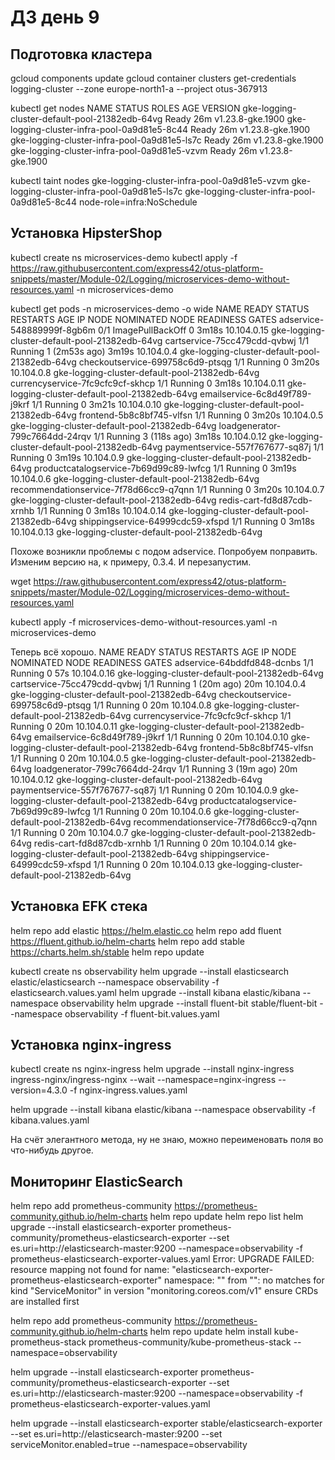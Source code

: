 <H1>ДЗ день 9</H1>

<H2>Подготовка кластера</H2>

gcloud components update
gcloud container clusters get-credentials logging-cluster --zone europe-north1-a --project otus-367913

kubectl get nodes
NAME                                             STATUS   ROLES    AGE   VERSION
gke-logging-cluster-default-pool-21382edb-64vg   Ready    <none>   26m   v1.23.8-gke.1900
gke-logging-cluster-infra-pool-0a9d81e5-8c44     Ready    <none>   26m   v1.23.8-gke.1900
gke-logging-cluster-infra-pool-0a9d81e5-ls7c     Ready    <none>   26m   v1.23.8-gke.1900
gke-logging-cluster-infra-pool-0a9d81e5-vzvm     Ready    <none>   26m   v1.23.8-gke.1900

kubectl taint nodes gke-logging-cluster-infra-pool-0a9d81e5-vzvm gke-logging-cluster-infra-pool-0a9d81e5-ls7c gke-logging-cluster-infra-pool-0a9d81e5-8c44 node-role=infra:NoSchedule

<H2>Установка HipsterShop</H2>

kubectl create ns microservices-demo
kubectl apply -f https://raw.githubusercontent.com/express42/otus-platform-snippets/master/Module-02/Logging/microservices-demo-without-resources.yaml -n microservices-demo

kubectl get pods -n microservices-demo -o wide
NAME                                     READY   STATUS             RESTARTS        AGE     IP            NODE                                             NOMINATED NODE   READINESS GATES
adservice-548889999f-8gb6m               0/1     ImagePullBackOff   0               3m18s   10.104.0.15   gke-logging-cluster-default-pool-21382edb-64vg   <none>           <none>
cartservice-75cc479cdd-qvbwj             1/1     Running            1 (2m53s ago)   3m19s   10.104.0.4    gke-logging-cluster-default-pool-21382edb-64vg   <none>           <none>
checkoutservice-699758c6d9-ptsqg         1/1     Running            0               3m20s   10.104.0.8    gke-logging-cluster-default-pool-21382edb-64vg   <none>           <none>
currencyservice-7fc9cfc9cf-skhcp         1/1     Running            0               3m18s   10.104.0.11   gke-logging-cluster-default-pool-21382edb-64vg   <none>           <none>
emailservice-6c8d49f789-j9krf            1/1     Running            0               3m21s   10.104.0.10   gke-logging-cluster-default-pool-21382edb-64vg   <none>           <none>
frontend-5b8c8bf745-vlfsn                1/1     Running            0               3m20s   10.104.0.5    gke-logging-cluster-default-pool-21382edb-64vg   <none>           <none>
loadgenerator-799c7664dd-24rqv           1/1     Running            3 (118s ago)    3m18s   10.104.0.12   gke-logging-cluster-default-pool-21382edb-64vg   <none>           <none>
paymentservice-557f767677-sq87j          1/1     Running            0               3m19s   10.104.0.9    gke-logging-cluster-default-pool-21382edb-64vg   <none>           <none>
productcatalogservice-7b69d99c89-lwfcg   1/1     Running            0               3m19s   10.104.0.6    gke-logging-cluster-default-pool-21382edb-64vg   <none>           <none>
recommendationservice-7f78d66cc9-q7qnn   1/1     Running            0               3m20s   10.104.0.7    gke-logging-cluster-default-pool-21382edb-64vg   <none>           <none>
redis-cart-fd8d87cdb-xrnhb               1/1     Running            0               3m18s   10.104.0.14   gke-logging-cluster-default-pool-21382edb-64vg   <none>           <none>
shippingservice-64999cdc59-xfspd         1/1     Running            0               3m18s   10.104.0.13   gke-logging-cluster-default-pool-21382edb-64vg   <none>           <none>


Похоже возникли проблемы с подом adservice. Попробуем поправить. Изменим версию на, к примеру, 0.3.4. И перезапустим.

wget https://raw.githubusercontent.com/express42/otus-platform-snippets/master/Module-02/Logging/microservices-demo-without-resources.yaml

kubectl apply -f microservices-demo-without-resources.yaml -n microservices-demo

Теперь всё хорошо.
NAME                                     READY   STATUS    RESTARTS      AGE   IP            NODE                                             NOMINATED NODE   READINESS GATES
adservice-64bddfd848-dcnbs               1/1     Running   0             57s   10.104.0.16   gke-logging-cluster-default-pool-21382edb-64vg   <none>           <none>
cartservice-75cc479cdd-qvbwj             1/1     Running   1 (20m ago)   20m   10.104.0.4    gke-logging-cluster-default-pool-21382edb-64vg   <none>           <none>
checkoutservice-699758c6d9-ptsqg         1/1     Running   0             20m   10.104.0.8    gke-logging-cluster-default-pool-21382edb-64vg   <none>           <none>
currencyservice-7fc9cfc9cf-skhcp         1/1     Running   0             20m   10.104.0.11   gke-logging-cluster-default-pool-21382edb-64vg   <none>           <none>
emailservice-6c8d49f789-j9krf            1/1     Running   0             20m   10.104.0.10   gke-logging-cluster-default-pool-21382edb-64vg   <none>           <none>
frontend-5b8c8bf745-vlfsn                1/1     Running   0             20m   10.104.0.5    gke-logging-cluster-default-pool-21382edb-64vg   <none>           <none>
loadgenerator-799c7664dd-24rqv           1/1     Running   3 (19m ago)   20m   10.104.0.12   gke-logging-cluster-default-pool-21382edb-64vg   <none>           <none>
paymentservice-557f767677-sq87j          1/1     Running   0             20m   10.104.0.9    gke-logging-cluster-default-pool-21382edb-64vg   <none>           <none>
productcatalogservice-7b69d99c89-lwfcg   1/1     Running   0             20m   10.104.0.6    gke-logging-cluster-default-pool-21382edb-64vg   <none>           <none>
recommendationservice-7f78d66cc9-q7qnn   1/1     Running   0             20m   10.104.0.7    gke-logging-cluster-default-pool-21382edb-64vg   <none>           <none>
redis-cart-fd8d87cdb-xrnhb               1/1     Running   0             20m   10.104.0.14   gke-logging-cluster-default-pool-21382edb-64vg   <none>           <none>
shippingservice-64999cdc59-xfspd         1/1     Running   0             20m   10.104.0.13   gke-logging-cluster-default-pool-21382edb-64vg   <none>           <none>

<H2>Установка EFK стека</H2>

helm repo add elastic https://helm.elastic.co
helm repo add fluent https://fluent.github.io/helm-charts
helm repo add stable https://charts.helm.sh/stable
helm repo update

kubectl create ns observability
helm upgrade --install elasticsearch elastic/elasticsearch --namespace observability -f elasticsearch.values.yaml
helm upgrade --install kibana elastic/kibana --namespace observability
helm upgrade --install fluent-bit stable/fluent-bit --namespace observability  -f fluent-bit.values.yaml

<H2>Установка nginx-ingress</H2>

kubectl create ns nginx-ingress
helm upgrade --install  nginx-ingress ingress-nginx/ingress-nginx --wait --namespace=nginx-ingress --version=4.3.0 -f nginx-ingress.values.yaml

helm upgrade --install kibana elastic/kibana --namespace observability -f kibana.values.yaml

На счёт элегантного метода, ну не знаю, можно переименовать поля во что-нибудь другое. 

<H2>Мониторинг ElasticSearch</H2>

helm repo add prometheus-community https://prometheus-community.github.io/helm-charts
helm repo update
helm repo list
helm upgrade --install elasticsearch-exporter prometheus-community/prometheus-elasticsearch-exporter --set es.uri=http://elasticsearch-master:9200 --namespace=observability -f prometheus-elasticsearch-exporter-values.yaml
Error: UPGRADE FAILED: resource mapping not found for name: "elasticsearch-exporter-prometheus-elasticsearch-exporter" namespace: "" from "": no matches for kind "ServiceMonitor" in version "monitoring.coreos.com/v1"
ensure CRDs are installed first


helm repo add prometheus-community https://prometheus-community.github.io/helm-charts
helm repo update
helm install kube-prometheus-stack prometheus-community/kube-prometheus-stack --namespace=observability

helm upgrade --install elasticsearch-exporter prometheus-community/prometheus-elasticsearch-exporter --set es.uri=http://elasticsearch-master:9200 --namespace=observability -f prometheus-elasticsearch-exporter-values.yaml



helm upgrade --install elasticsearch-exporter stable/elasticsearch-exporter --set es.uri=http://elasticsearch-master:9200 --set serviceMonitor.enabled=true --namespace=observability
